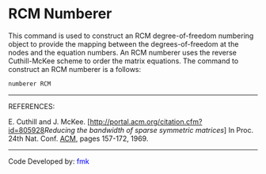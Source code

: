 # RCM Numberer

<p>This command is used to construct an RCM degree-of-freedom numbering
object to provide the mapping between the degrees-of-freedom at the
nodes and the equation numbers. An RCM numberer uses the reverse
Cuthill-McKee scheme to order the matrix equations. The command to
construct an RCM numberer is a follows:</p>

```tcl
numberer RCM
```

<hr />

<p>REFERENCES:</p>
<p>E. Cuthill and J. McKee. [<a
href="http://portal.acm.org/citation.cfm?id=805928">http://portal.acm.org/citation.cfm?id=805928</a><em>Reducing
the bandwidth of sparse symmetric matrices</em>] In Proc. 24th Nat.
Conf. <a href="Association_for_Computing_Machinery"
title="wikilink">ACM</a>, pages 157-172, 1969.</p>
<hr />
<p>Code Developed by: <span style="color:blue"> fmk
</span></p>
